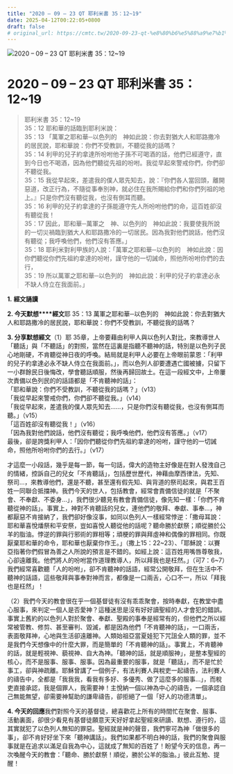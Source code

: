 ```yaml
---
title: "2020 – 09 – 23 QT 耶利米書 35：12~19"
date: 2025-04-12T00:22:05+0800
draft: false
# original_url: https://cmtc.tw/2020-09-23-qt-%e8%80%b6%e5%88%a9%e7%b1%b3%e6%9b%b8-35%ef%bc%9a1219
---
```


![2020 – 09 – 23 QT 耶利米書 35：12~19](/images/qt.jpg   "2020 – 09 – 23 QT 耶利米書 35：12~19")

# 2020 – 09 – 23 QT 耶利米書 35：12~19

> 耶利米書 35：12~19  
> 35：12 耶和華的話臨到耶利米說：  
> 35：13 「萬軍之耶和華─以色列的　神如此說：你去對猶大人和耶路撒冷的居民說，耶和華說：你們不受教訓，不聽從我的話嗎？  
> 35：14 利甲的兒子約拿達所吩咐他子孫不可喝酒的話，他們已經遵守，直到今日也不喝酒，因為他們聽從先祖的吩咐。我從早起來警戒你們，你們卻不聽從我。  
> 35：15 我從早起來，差遣我的僕人眾先知去，說：『你們各人當回頭，離開惡道，改正行為，不隨從事奉別神，就必住在我所賜給你們和你們列祖的地上。』只是你們沒有聽從我，也沒有側耳而聽。  
> 35：16 利甲的兒子約拿達的子孫能遵守先人所吩咐他們的命，這百姓卻沒有聽從我！  
> 35：17 因此，耶和華─萬軍之　神、以色列的　神如此說：我要使我所說的一切災禍臨到猶大人和耶路撒冷的一切居民。因為我對他們說話，他們沒有聽從；我呼喚他們，他們沒有答應。」  
> 35：18 耶利米對利甲族的人說：「萬軍之耶和華─以色列的　神如此說：因你們聽從你們先祖約拿達的吩咐，謹守他的一切誡命，照他所吩咐你們的去行，  
> 35：19 所以萬軍之耶和華─以色列的　神如此說：利甲的兒子約拿達必永不缺人侍立在我面前。」

**1.** **經文誦讀**

**2. 今天默想****經文**耶 35：13 萬軍之耶和華─以色列的　神如此說：你去對猶大人和耶路撒冷的居民說，耶和華說：你們不受教訓，不聽從我的話嗎？

**3. 分享默想經文**（1）耶 35章，上帝要藉由利甲人與以色列人對比，來教導世人「聽話」與「不聽話」的對照，當然在這裏是指聽不聽神的話，特別是以色列子民心地剛硬，不肯聽從神日夜的呼喚。結局就是利甲人必要在上帝眼前蒙恩：「利甲的兒子約拿達必永不缺人侍立在我面前。」，而以色列人卻要遭遇亡國被擄，只留下一小群餘民日後悔改，學會聽話順服，然後再歸回故土。在這一段經文中，上帝屢次責備以色列民的的話語都是「不肯聽神的話」：  
「耶和華說：你們不受教訓，不聽從我的話嗎？」（v13）  
「我從早起來警戒你們，你們卻不聽從我。」（v14）  
「我從早起來，差遣我的僕人眾先知去……，只是你們沒有聽從我，也沒有側耳而聽。」（v15）  
「這百姓卻沒有聽從我！」（v16）  
「因為我對他們說話，他們沒有聽從；我呼喚他們，他們沒有答應。」（v17）  
最後，卻是誇獎利甲人：「因你們聽從你們先祖約拿達的吩咐，謹守他的一切誡命，照他所吩咐你們的去行。」（v17）

才這麼一小段話，幾乎是每一節，每一句話，偉大的造物主好像是在對人發洩自己的情緒，控訴自己的兒女「不肯聽話」，包括歷世歷代，神藉由摩西律法，先知、祭司…，來教導他們，還是不聽，甚至還有假先知、與背道的祭司起來，與君王百姓一同聯合抵擋神。我們今天的世人，包括教會，經常會責備信徒的就是「不聚會、不奉獻、不委身…」，我們很少聽見有教會責備信徒，像先知一樣：「你們不肯聽從神的話」。事實上，神對不肯聽話的兒女，連他們的敬拜、奉獻、事奉…，神都厭惡不肯接納了，我們卻好像沒事，如同以色列人一樣經常悖逆：「撒母耳說：耶和華喜悅燔祭和平安祭，豈如喜悅人聽從他的話呢？聽命勝於獻祭；順從勝於公羊的脂油。悖逆的罪與行邪術的罪相等；頑梗的罪與拜虛神和偶像的罪相同。你既厭棄耶和華的命令，耶和華也厭棄你作王。」（撒上15：22~23）、「耶穌說：以賽亞指著你們假冒為善之人所說的預言是不錯的。如經上說：這百姓用嘴唇尊敬我，心卻遠離我。他們將人的吩咐當作道理教導人，所以拜我也是枉然。」（可7：6~7）我們經常喜歡聽「人的吩咐」，卻不肯聽神的話語，經常公開敬拜，但在生活中不聽神的話語，這些敬拜與事奉對神而言，都像是一口兩舌，心口不一，所以「拜我也是枉然」！

（2）我們今天的教會很在乎一個基督徒有沒有乖乖聚會，按時奉獻，在教堂中盡心服事，來判定一個人是否愛神？這種迷思是沒有好好讀聖經的人才會犯的錯誤。事實上舊約的以色列人對於聚會、奉獻、聖殿的事奉是經常有的，但他們之所以經常被管教、修剪、甚至審判、毀滅，都是因為他們「不肯聽神的話」，一口兩舌，表面敬拜神，心地與生活卻遠離神。人類始祖亞當夏娃犯下咒詛全人類的罪，並不是我們今天想像中的什麼大罪，而是簡單的「不肯聽神的話」。事實上，不肯聽神的話，就是輕視神、藐視神、自大為神。「聽神的話，就是順服神」，是整本聖經的核心，而不是服事、服事、服事。因為最重要的服事，就是「聽話」，而不是忙於事工，卻與神疏離。耶穌曾講了一個例子，有法利賽人與稅吏一起禱告，法利賽人的禱告中，全都是「我我我，看我有多好、多優秀、做了這麼多的服事…」，而稅吏直接承認，我是個罪人，我需要神！主悅納一個以神為中心的禱告，一個承認自己無能無望，卻需要神幫助的謙卑禱告，卻拒絕了一個「好人的功德清單」。

**4. 今天的回應**我們對照今天的基督徒，總喜歡花上所有的時間忙在聚會、服事、活動裏面，卻很少看見有基督徒願意天天好好拿起聖經來研讀、默想、遵行的，這其實就犯了以色列人無知的罪惡。聖經就是神的聲音，我們寧可為神「做很多的事」，卻不肯好好坐下來「聽神講話」。我們如果都不明白神的話，我們的聚會與服事就是在追求以滿足自我為中心，這就成了無知的百姓了！盼望今天的信息，再一次喚醒今天的教會：「聽命、勝於獻祭！順從，勝於公羊的脂油。」彼此互勉、提醒！